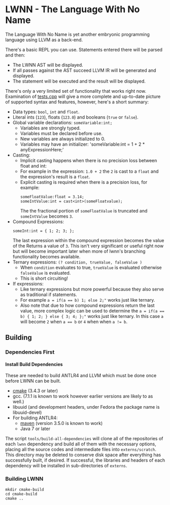 # LWNN - The Language With No Name

The Language With No Name is yet another embryonic programming language using LLVM as a back-end.
  
There's a basic REPL you can use.  Statements entered there will be parsed and then:

 - The LWNN AST will be displayed.
 - If all passes against the AST succeed LLVM IR will be generated and displayed.
 - The statement will be executed and the result will be displayed.
 
There's only a very limited set of functionality that works right now.  Examination of [tests.cpp](https://github.com/dlurton/lwnn/blob/master/src/tests.cpp) will give a more complete
and up-to-date picture of supported syntax and features, however, here's a short summary:

- Data types: `bool`, `int` and `float`.
- Literal ints (`123`), floats (`123.0`) and booleans (`true` or `false`).
- Global variable declarations: `someVariable:int;`
    - Variables are strongly typed.
    - Variables must be declared before use.
    - New variables are always initialized to 0.
    - Variables may have an initializer: 'someVariable:int = 1 + 2 * anyExpressionHere;'
 - Casting:
    - Implicit casting happens when there is no precision loss between float and int:
    - For example in the expression:  `1.0 + 2` the `2` is cast to a `float` and the expression's result is a `float`.
    - Explicit casting is required when there is a precision loss, for example:
        ```         
        someFloatValue:float = 3.14;
        someIntValue:int = cast<int>(someFloatvalue);
        ```
      The the fractional portion of `someFloatValue` is truncated and `someIntValue` becomes `3`.
 - Compound Expressions:
    ```
    someInt:int = { 1; 2; 3; };
    ``` 
    The last expression within the compound expression becomes the value of the Returns a value of `3`.
    This isn't very significant or useful right now but will become important later when more of lwnn's branching functionality becomes 
    available.    
 - Ternary expressions: `(? condition, trueValue, falseValue )`
    - When `condition` evaluates to true, `trueValue` is evaluated otherwise `falseValue` is evaluated.
    - This is short circuiting!
 - If expressions:
    - Like ternary expressions but more powerful because they also serve as traditional if statements.  
    - For example `a = if(a == b) 1; else 2;"` works just like ternary. 
    - Also note that due to how compound expressions return the last value, more complex logic can be used to determine the 
    `a = if(a == b) { 1; 2; } else { 3; 4; };"` works just like ternary.  In this case `a` will become `2` when `a == b` or `4` when 
    when `a != b`.
    
 

## Building

### Dependencies First

#### Install Build Dependencies

These are needed to build ANTLR4 and LLVM which must be done once before LWNN can be built.

 - [cmake](https://cmake.org/) (3.4.3 or later) 
 - gcc.  (7.1.1 is known to work however earlier versions are likely to as well.)
 - libuuid (and development headers, under Fedora the package name is libuuid-devel)
 - For building ANTLR4:
    - [maven](https://maven.apache.org/what-is-maven.html) (version 3.5.0 is known to work)
    - Java 7 or later

The script `tools/build-all-dependencies` will clone all of the repositories of each `lwnn` dependency and build
all of them with the necessary options, placing all the source codes and intermediate files into `externs/scratch`.
This directory may be deleted to conserve disk space after everything has successfully built, if desired.  If
successful, the libraries and headers of each dependency will be installed in sub-directories of `externs`.

### Building LWNN

    mkdir cmake-build
    cd cmake-build
    cmake ..

